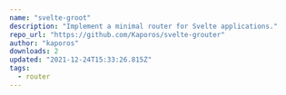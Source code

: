 ```yaml
---
name: "svelte-groot"
description: "Implement a minimal router for Svelte applications."
repo_url: "https://github.com/Kaporos/svelte-grouter"
author: "kaporos"
downloads: 2
updated: "2021-12-24T15:33:26.815Z"
tags: 
  - router
---
```

